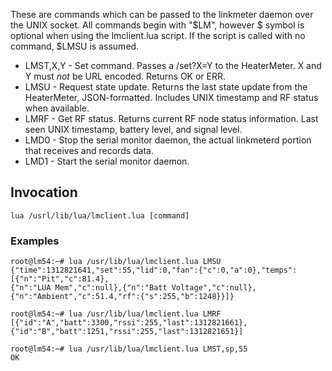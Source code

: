 These are commands which can be passed to the linkmeter daemon over the UNIX socket. All commands begin with "$LM", however $ symbol is optional when using the lmclient.lua script.  If the script is called with no command, $LMSU is assumed.

* LMST,X,Y - Set command. Passes a /set?X=Y to the HeaterMeter. X and Y must *not* be URL encoded. Returns OK or ERR.
* LMSU - Request state update. Returns the last state update from the HeaterMeter, JSON-formatted. Includes UNIX timestamp and RF status when available.
* LMRF - Get RF status. Returns current RF node status information.  Last seen UNIX timestamp, battery level, and signal level.
* LMD0 - Stop the serial monitor daemon, the actual linkmeterd portion that receives and records data.
* LMD1 - Start the serial monitor daemon.

## Invocation

    lua /usrl/lib/lua/lmclient.lua [command]

### Examples

    root@lm54:~# lua /usr/lib/lua/lmclient.lua LMSU
    {"time":1312821641,"set":55,"lid":0,"fan":{"c":0,"a":0},"temps":[{"n":"Pit","c":81.4},
    {"n":"LUA Mem","c":null},{"n":"Batt Voltage","c":null},{"n":"Ambient","c":51.4,"rf":{"s":255,"b":1248}}]}
    
    root@lm54:~# lua /usr/lib/lua/lmclient.lua LMRF
    [{"id":"A","batt":3300,"rssi":255,"last":1312821661},{"id":"B","batt":1251,"rssi":255,"last":1312821651}]

    root@lm54:~# lua /usr/lib/lua/lmclient.lua LMST,sp,55
    OK
